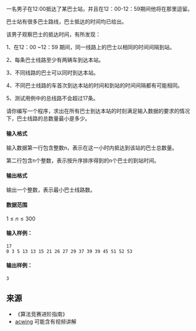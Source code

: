 一名男子在12:00抵达了某巴士站，并且在12：00-12：59期间他将在那里逗留。

巴士站有很多巴士路线，巴士抵达的时间均已给出。

该男子观察巴士的抵达时间，有所发现：

1、在12：00 ~12：59 期间，同一线路上的巴士以相同的时间间隔到站。

2、每条巴士线路至少有两辆车到达本站。

3、不同线路的巴士可以同时到达本站。

4、不同巴士线路的车首次到达本站的时间和到站的时间间隔都有可能相同。

5、测试用例中的总线路不会超过17条。

请你编写一个程序，求出在所有巴士到达本站的时刻满足输入数据的要求的情况下，巴士线路的总数量最小是多少。

#### 输入格式

输入数据第一行包含整数n，表示在这一小时内抵达到该站的巴士总数量。

第二行包含n个整数，表示按升序排序得到的n个巴士的到站时间。

#### 输出格式

输出一个整数，表示最小巴士线路数。

#### 数据范围

$1 \le n \le 300$

#### 输入样例：

```
17
0 3 5 13 13 15 21 26 27 29 37 39 39 45 51 52 53
```

#### 输出样例：

```
3
```

## 来源 
- 《算法竞赛进阶指南》
- [acwing](https://www.acwing.com/problem/content/188/) 可能含有视频讲解